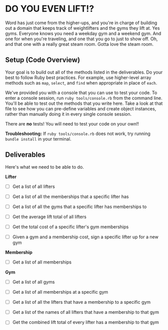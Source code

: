 # DO YOU EVEN LIFT!?

Word has just come from the higher-ups, and you're in charge of building out a domain that keeps track of weightlifters and the gyms they lift at.  Yes gyms. Everyone knows you need a weekday gym and a weekend gym. And one for when you're traveling, and one that you go to just to show off.  Oh, and that one with a really great steam room.  Gotta love the steam room.

## Setup (Code Overview)

Your goal is to build out all of the methods listed in the deliverables. Do your best to follow Ruby best practices. For example, use higher-level array methods such as `map`, `select`, and `find` when appropriate in place of `each`.

We've provided you with a console that you can use to test your code. To enter a console session, run `ruby tools/console.rb` from the command line. You'll be able to test out the methods that you write here. Take a look at that file to see how you can pre-define variables and create object instances, rather than manually doing it in every single console session.

There are **no** tests! You will need to test your code on your own!!

**Troubleshooting:** If `ruby tools/console.rb` does not work, try running `bundle install` in your terminal.

## Deliverables

Here's what we need to be able to do.

**Lifter**

  - [ ] Get a list of all lifters

  - [ ] Get a list of all the memberships that a specific lifter has

  - [ ] Get a list of all the gyms that a specific lifter has memberships to

  - [ ] Get the average lift total of all lifters

  - [ ] Get the total cost of a specific lifter's gym memberships

  - [ ] Given a gym and a membership cost, sign a specific lifter up for a new gym

**Membership**

  - [ ] Get a list of all memberships

**Gym**

  - [ ] Get a list of all gyms

  - [ ] Get a list of all memberships at a specific gym

  - [ ] Get a list of all the lifters that have a membership to a specific gym

  - [ ] Get a list of the names of all lifters that have a membership to that gym

  - [ ] Get the combined lift total of every lifter has a membership to that gym
